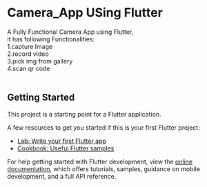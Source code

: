 # Camera_App USing Flutter<br>
A Fully Functional Camera App using Flutter, <br>it has following Functionalities: <br>
1.capture Image <br>
2.record video <br>
3.pick img from gallery<br> 
4.scan qr code<br>
<br>
## Getting Started

This project is a starting point for a Flutter application.

A few resources to get you started if this is your first Flutter project:

- [Lab: Write your first Flutter app](https://docs.flutter.dev/get-started/codelab)
- [Cookbook: Useful Flutter samples](https://docs.flutter.dev/cookbook)

For help getting started with Flutter development, view the
[online documentation](https://docs.flutter.dev/), which offers tutorials,
samples, guidance on mobile development, and a full API reference.
